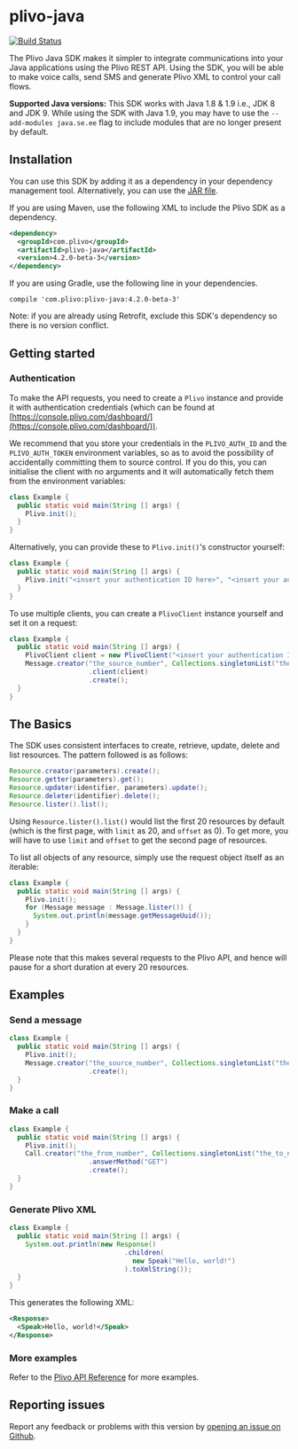 # plivo-java

[![Build Status](https://travis-ci.org/plivo/plivo-java.svg?branch=master)](https://travis-ci.org/plivo/plivo-java)

The Plivo Java SDK makes it simpler to integrate communications into your Java applications using the Plivo REST API. Using the SDK, you will be able to make voice calls, send SMS and generate Plivo XML to control your call flows.

**Supported Java versions:** This SDK works with Java 1.8 & 1.9 i.e., JDK 8 and JDK 9. While using the SDK with Java 1.9, you may have to use the `--add-modules java.se.ee` flag to include modules that are no longer present by default.

## Installation
You can use this SDK by adding it as a dependency in your dependency management tool. Alternatively, you can use the [JAR file](https://search.maven.org/remotecontent?filepath=com/plivo/plivo-java/4.2.0-beta-3/plivo-java-4.2.0-beta-3.jar).

If you are using Maven, use the following XML to include the Plivo SDK as a dependency.

```xml
<dependency>
  <groupId>com.plivo</groupId>
  <artifactId>plivo-java</artifactId>
  <version>4.2.0-beta-3</version>
</dependency>
```

If you are using Gradle, use the following line in your dependencies.
```
compile 'com.plivo:plivo-java:4.2.0-beta-3'
```

Note: if you are already using Retrofit, exclude this SDK's dependency so there is no version conflict.

## Getting started

### Authentication
To make the API requests, you need to create a `Plivo` instance and provide it with authentication credentials (which can be found at [https://console.plivo.com/dashboard/](https://console.plivo.com/dashboard/)).

We recommend that you store your credentials in the `PLIVO_AUTH_ID` and the `PLIVO_AUTH_TOKEN` environment variables, so as to avoid the possibility of accidentally committing them to source control. If you do this, you can initialise the client with no arguments and it will automatically fetch them from the environment variables:

```java
class Example {
  public static void main(String [] args) {
    Plivo.init();
  }
}
```

Alternatively, you can provide these to `Plivo.init()`'s constructor yourself:

```java
class Example {
  public static void main(String [] args) {
    Plivo.init("<insert your authentication ID here>", "<insert your authentication token here>");
  }
}
```

To use multiple clients, you can create a `PlivoClient` instance yourself and set it on a request:

```java
class Example {
  public static void main(String [] args) {
    PlivoClient client = new PlivoClient("<insert your authentication ID here>", "<insert your authentication token here>");
    Message.creator("the_source_number", Collections.singletonList("the_destination_number"), "Hello, world!")
                    .client(client)
                    .create();
  }
}
```

## The Basics
The SDK uses consistent interfaces to create, retrieve, update, delete and list resources. The pattern followed is as follows:

```java
Resource.creator(parameters).create();
Resource.getter(parameters).get();
Resource.updater(identifier, parameters).update();
Resource.deleter(identifier).delete();
Resource.lister().list();
```

Using `Resource.lister().list()` would list the first 20 resources by default (which is the first page, with `limit` as 20, and `offset` as 0). To get more, you will have to use `limit` and `offset` to get the second page of resources.

To list all objects of any resource, simply use the request object itself as an iterable:

```java
class Example {
  public static void main(String [] args) {
    Plivo.init();
    for (Message message : Message.lister()) {
      System.out.println(message.getMessageUuid());
    }
  }
}
```

Please note that this makes several requests to the Plivo API, and hence will pause for a short duration at every 20 resources.

## Examples

### Send a message

```java
class Example {
  public static void main(String [] args) {
    Plivo.init();
    Message.creator("the_source_number", Collections.singletonList("the_destination_number"), "Hello, world!")
                    .create();
  }
}
```

### Make a call

```java
class Example {
  public static void main(String [] args) {
    Plivo.init();
    Call.creator("the_from_number", Collections.singletonList("the_to_number"), "https://answer.url")
                    .answerMethod("GET")
                    .create();
  }
}
```

### Generate Plivo XML

```java
class Example {
  public static void main(String [] args) {
    System.out.println(new Response()
                             .children(
                               new Speak("Hello, world!")
                             ).toXmlString());
  }
}
```

This generates the following XML:

```xml
<Response>
  <Speak>Hello, world!</Speak>
</Response>
```

### More examples
Refer to the [Plivo API Reference](https://api-reference.plivo.com/latest/java/introduction/overview) for more examples.

## Reporting issues
Report any feedback or problems with this version by [opening an issue on Github](https://github.com/plivo/plivo-java/issues).
